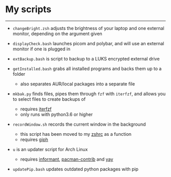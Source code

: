 # My scripts
------------

- `changeBright.zsh` adjusts the brightness of your laptop and one external monitor, depending on the argument given

- `displayCheck.bash` launches picom and polybar, and will use an external monitor if one is plugged in

- `extBackup.bash` is script to backup to a LUKS encrypted external drive

- `getInstalled.bash` grabs all installed programs and backs them up to a folder
  - also separates AUR/local packages into a separate file

- `mkbak.py` finds files, pipes them through `fzf` with `iterfzf`, and allows you to select files to create backups of
  - requires [iterfzf](https://github.com/dahlia/iterfzf)
  - only runs with python3.6 or higher

- `recordWindow.sh` records the current window in the background
  - this script has been moved to my [zshrc](https://github.com/sudo-julia/.dotfiles/blob/master/zshrc) as a function
  - requires [giph](https://github.com/phisch/giph)

- `u` is an updater script for Arch Linux
  - requires [informant](https://github.com/bradford-smith94/informant), [pacman-contrib](https://git.archlinux.org/pacman-contrib.git/about) and [yay](https://github.com/Jguer/yay)

- `updatePip.bash` updates outdated python packages with pip
